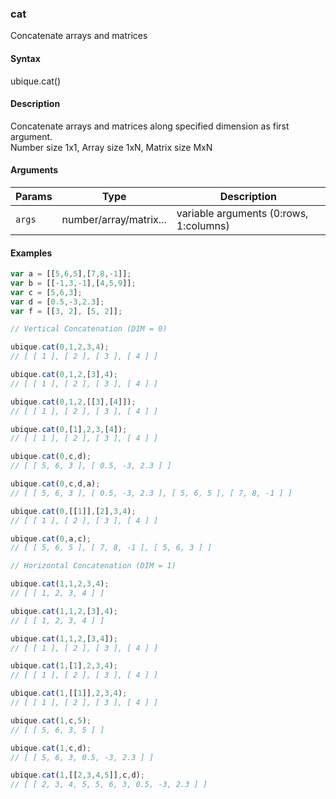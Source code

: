### cat

Concatenate arrays and matrices


#### Syntax

ubique.cat()


#### Description

Concatenate arrays and matrices along specified dimension as first argument.  
Number size 1x1, Array size 1xN, Matrix size MxN  



#### Arguments

|Params|Type|Description
|---------|----|-----------
|`args` | number/array/matrix... | variable arguments (0:rows, 1:columns)


#### Examples

```js
var a = [[5,6,5],[7,8,-1]];
var b = [[-1,3,-1],[4,5,9]];
var c = [5,6,3];
var d = [0.5,-3,2.3];
var f = [[3, 2], [5, 2]];

// Vertical Concatenation (DIM = 0)

ubique.cat(0,1,2,3,4);
// [ [ 1 ], [ 2 ], [ 3 ], [ 4 ] ]

ubique.cat(0,1,2,[3],4);
// [ [ 1 ], [ 2 ], [ 3 ], [ 4 ] ]

ubique.cat(0,1,2,[[3],[4]]);
// [ [ 1 ], [ 2 ], [ 3 ], [ 4 ] ]

ubique.cat(0,[1],2,3,[4]);
// [ [ 1 ], [ 2 ], [ 3 ], [ 4 ] ]

ubique.cat(0,c,d);
// [ [ 5, 6, 3 ], [ 0.5, -3, 2.3 ] ]

ubique.cat(0,c,d,a);
// [ [ 5, 6, 3 ], [ 0.5, -3, 2.3 ], [ 5, 6, 5 ], [ 7, 8, -1 ] ]

ubique.cat(0,[[1]],[2],3,4);
// [ [ 1 ], [ 2 ], [ 3 ], [ 4 ] ]

ubique.cat(0,a,c);
// [ [ 5, 6, 5 ], [ 7, 8, -1 ], [ 5, 6, 3 ] ]

// Horizontal Concatenation (DIM = 1)

ubique.cat(1,1,2,3,4);
// [ [ 1, 2, 3, 4 ] ]

ubique.cat(1,1,2,[3],4);
// [ [ 1, 2, 3, 4 ] ]

ubique.cat(1,1,2,[3,4]);
// [ [ 1 ], [ 2 ], [ 3 ], [ 4 ] ]

ubique.cat(1,[1],2,3,4);
// [ [ 1 ], [ 2 ], [ 3 ], [ 4 ] ]

ubique.cat(1,[[1]],2,3,4);
// [ [ 1 ], [ 2 ], [ 3 ], [ 4 ] ]

ubique.cat(1,c,5);
// [ [ 5, 6, 3, 5 ] ]

ubique.cat(1,c,d);
// [ [ 5, 6, 3, 0.5, -3, 2.3 ] ]

ubique.cat(1,[[2,3,4,5]],c,d);
// [ [ 2, 3, 4, 5, 5, 6, 3, 0.5, -3, 2.3 ] ]
```

